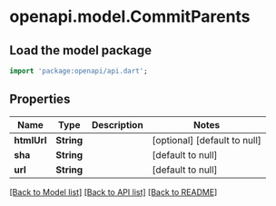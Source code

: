 # openapi.model.CommitParents

## Load the model package
```dart
import 'package:openapi/api.dart';
```

## Properties
Name | Type | Description | Notes
------------ | ------------- | ------------- | -------------
**htmlUrl** | **String** |  | [optional] [default to null]
**sha** | **String** |  | [default to null]
**url** | **String** |  | [default to null]

[[Back to Model list]](../README.md#documentation-for-models) [[Back to API list]](../README.md#documentation-for-api-endpoints) [[Back to README]](../README.md)


